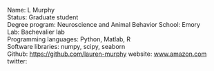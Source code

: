 Name: L Murphy  
Status: Graduate student  
Degree program: Neuroscience and Animal Behavior
School: Emory  
Lab: Bachevalier lab  
Programming languages: Python, Matlab, R  
Software libraries: numpy, scipy, seaborn  
Github: https://github.com/lauren-murphy
website: www.amazon.com 
twitter: 

